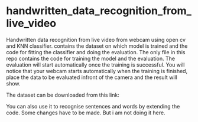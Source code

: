 # handwritten_data_recognition_from_live_video
Handwritten data recognition from live video from webcam using open cv and KNN classifier. contains the dataset on which model is trained and the code for fitting the classifier and doing the evaluation.
The only file in this repo contains the code for training the model and the evaluation. The evaluation will start automatically once the training is successful. You will notice that your webcam starts automatically when the training is finished, place the data to be evaluated infront of the camera and the result will show. 

The dataset can be downloaded from this link: 

You can also use it to recognise sentences and words by extending the code. Some changes have to be made. But i am not doing it here.
